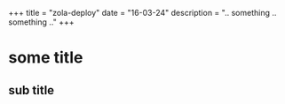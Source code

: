 +++
title = "zola-deploy"
date = "16-03-24"
description = ".. something .. something .."
+++
# some title
## sub title
